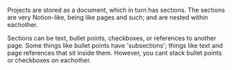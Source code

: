 Projects are stored as a document, which in turn has sections.
The sections are very Notion-like, being like pages and such; and are nested within eachother.

Sections can be text, bullet points, checkboxes, or references to another page.
Some things like bullet points have 'subsections'; things like text and page references that sit inside them. However, you cant stack bullet points or checkboxes on eachother.
